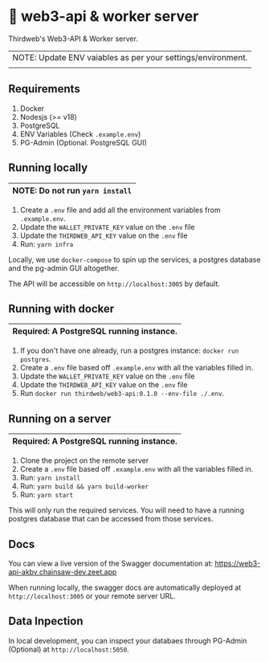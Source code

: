 # 🔑 web3-api & worker server

Thirdweb's Web3-API & Worker server.

||
|--|
|NOTE: Update ENV vaiables as per your settings/environment.|
||

## Requirements

1. Docker
2. Nodesjs (>= v18)
3. PostgreSQL
4. ENV Variables (Check `.example.env`)
5. PG-Admin (Optional. PostgreSQL GUI)

## Running locally

|NOTE: Do not run `yarn install` |
|---|

1. Create a `.env` file and add all the environment variables from `.example.env`.
2. Update the `WALLET_PRIVATE_KEY` value on the `.env` file
3. Update the `THIRDWEB_API_KEY` value on the `.env` file
4. Run: `yarn infra`

Locally, we use `docker-compose` to spin up the services, a postgres database and the pg-admin GUI altogether.

The API will be accessible on `http://localhost:3005` by default.

## Running with docker

|Required: A PostgreSQL running instance. |
|---|

1. If you don't have one already, run a postgres instance: `docker run postgres`.
2. Create a `.env` file based off `.example.env` with all the variables filled in.
3. Update the `WALLET_PRIVATE_KEY` value on the `.env` file
4. Update the `THIRDWEB_API_KEY` value on the `.env` file
5. Run `docker run thirdweb/web3-api:0.1.0 --env-file ./.env`.

## Running on a server


|Required: A PostgreSQL running instance. |
|---|

1. Clone the project on the remote server
2. Create a `.env` file based off `.example.env` with all the variables filled in.
3. Run: `yarn install`
4. Run: `yarn build && yarn build-worker`
5. Run: `yarn start`

This will only run the required services. You will need to have a running postgres database that can be accessed from those services.

## Docs

You can view a live version of the Swagger documentation at: https://web3-api-akbv.chainsaw-dev.zeet.app

When running locally, the swagger docs are automatically deployed at `http://localhost:3005` or your remote server URL.

## Data Inpection

In local development, you can inspect your databaes through PG-Admin (Optional) at `http://localhost:5050`.
